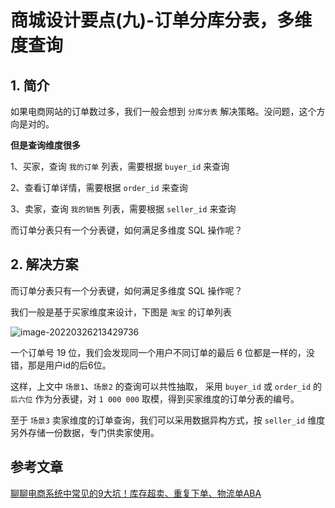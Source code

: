 # 商城设计要点(九)-订单分库分表，多维度查询

## 1. 简介

如果电商网站的订单数过多，我们一般会想到 `分库分表` 解决策略。没问题，这个方向是对的。

**但是查询维度很多**

1、买家，查询 `我的订单` 列表，需要根据 `buyer_id` 来查询

2、查看订单详情，需要根据 `order_id` 来查询

3、卖家，查询 `我的销售` 列表，需要根据 `seller_id` 来查询

而订单分表只有一个分表键，如何满足多维度 SQL 操作呢？



## 2. 解决方案

而订单分表只有一个分表键，如何满足多维度 SQL 操作呢？

我们一般是基于买家维度来设计，下图是 `淘宝` 的订单列表

![image-20220326213429736](https://zszblog.oss-cn-beijing.aliyuncs.com/zszblog/image-20220326213429736.png)

一个订单号 19 位，我们会发现同一个用户不同订单的最后 6 位都是一样的，没错，那是用户id的后6位。

这样，上文中  `场景1`、`场景2` 的查询可以共性抽取， 采用 `buyer_id` 或 `order_id` 的 `后六位` 作为分表键，对 `1 000 000` 取模，得到买家维度的订单分表的编号。

至于 `场景3` 卖家维度的订单查询，我们可以采用数据异构方式，按 `seller_id` 维度另外存储一份数据，专门供卖家使用。

## 参考文章

[聊聊电商系统中常见的9大坑！库存超卖、重复下单、物流单ABA](https://mp.weixin.qq.com/s/BgVr0jEBJwQI5UW_ele08A)